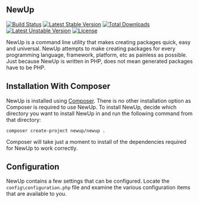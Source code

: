 ## NewUp

[![Build Status](https://travis-ci.org/newup/core.svg)](https://travis-ci.org/newup/core)
[![Latest Stable Version](https://poser.pugx.org/newup/newup/v/stable.svg)](https://packagist.org/packages/newup/newup)
[![Total Downloads](https://poser.pugx.org/newup/newup/downloads.svg)](https://packagist.org/packages/newup/newup)
[![Latest Unstable Version](https://poser.pugx.org/newup/newup/v/unstable.svg)](https://packagist.org/packages/newup/newup)
[![License](https://poser.pugx.org/newup/newup/license.svg)](https://packagist.org/packages/newup/newup)

NewUp is a command line utility that makes creating packages quick, easy and universal. NewUp attempts to make creating packages for every programming language, framework, platform, etc as painless as possible. Just because NewUp is written in PHP, does not mean generated packages have to be PHP.

## Installation With Composer

NewUp is installed using [Composer](https://getcomposer.org/). There is no other installation option as Composer is required to use NewUp. To install NewUp, decide which directory you want to install NewUp in and run the following command from that directory:

~~~
composer create-project newup/newup .
~~~

Composer will take just a moment to install of the dependencies required for NewUp to work correctly.

## Configuration

NewUp contains a few settings that can be configured. Locate the `config\configuration.php` file and examine the various configuration items that are available to you.